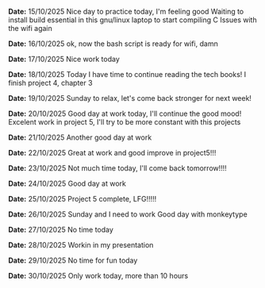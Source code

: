 **Date:** 15/10/2025
Nice day to practice today, I'm feeling good
Waiting to install build essential in this gnu/linux laptop to start compiling C
Issues with the wifi again

**Date:** 16/10/2025
ok, now the bash script is ready for wifi, damn

**Date:** 17/10/2025
Nice work today

**Date:** 18/10/2025
Today I have time to continue reading the tech books!
I finish project 4, chapter 3

**Date:** 19/10/2025
Sunday to relax, let's come back stronger for next week!

**Date:** 20/10/2025
Good day at work today, I'll continue the good mood!
Excelent work in project 5, I'll try to be more constant with this projects

**Date:** 21/10/2025
Another good day at work

**Date:** 22/10/2025
Great at work and good improve in project5!!!

**Date:** 23/10/2025
Not much time today, I'll come back tomorrow!!!!

**Date:** 24/10/2025
Good day at work

**Date:** 25/10/2025
Project 5 complete, LFG!!!!!

**Date:** 26/10/2025
Sunday and I need to work
Good day with monkeytype

**Date:** 27/10/2025
No time today

**Date:** 28/10/2025
Workin in my presentation

**Date:** 29/10/2025
No time for fun today

**Date:** 30/10/2025
Only work today, more than 10 hours
